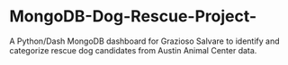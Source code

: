 # MongoDB-Dog-Rescue-Project-
A Python/Dash MongoDB dashboard for Grazioso Salvare to identify and categorize rescue dog candidates from Austin Animal Center data.
